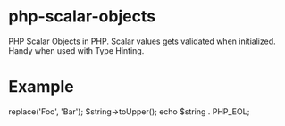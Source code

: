 php-scalar-objects
==================

PHP Scalar Objects in PHP. Scalar values gets validated when initialized. Handy when used with Type Hinting.

# Example

<?php

error_reporting(-1);
ini_set('display_errors', true);

require('./vendor/autoload.php');


use Scalar\String;

$string = new String('We love Foo');

$string->replace('Foo', 'Bar');
$string->toUpper();

echo $string . PHP_EOL;

